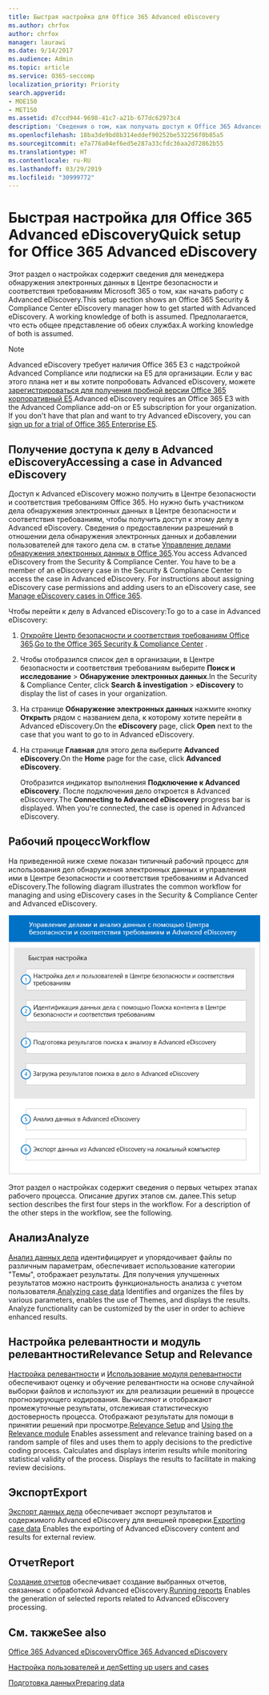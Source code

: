 ```yaml
---
title: Быстрая настройка для Office 365 Advanced eDiscovery
ms.author: chrfox
author: chrfox
manager: laurawi
ms.date: 9/14/2017
ms.audience: Admin
ms.topic: article
ms.service: O365-seccomp
localization_priority: Priority
search.appverid:
- MOE150
- MET150
ms.assetid: d7ccd944-9698-41c7-a21b-677dc62973c4
description: 'Сведения о том, как получать доступ к Office 365 Advanced eDiscovery из Центра безопасности и соответствия требованиям Office 365 и просматривать типичный рабочий процесс для использования Advanced eDiscovery.  '
ms.openlocfilehash: 18ba3de9bd8b314eddef90252be532256f0b85a5
ms.sourcegitcommit: e7a776a04ef6ed5e287a33cfdc36aa2d72862b55
ms.translationtype: HT
ms.contentlocale: ru-RU
ms.lasthandoff: 03/29/2019
ms.locfileid: "30999772"
---
```

# <a name="quick-setup-for-office-365-advanced-ediscovery"></a><span data-ttu-id="724ed-103">Быстрая настройка для Office 365 Advanced eDiscovery</span><span class="sxs-lookup"><span data-stu-id="724ed-103">Quick setup for Office 365 Advanced eDiscovery</span></span>

<span data-ttu-id="724ed-104">Этот раздел о настройках содержит сведения для менеджера обнаружения электронных данных в Центре безопасности и соответствия требованиям Microsoft 365 о том, как начать работу с Advanced eDiscovery.</span><span class="sxs-lookup"><span data-stu-id="724ed-104">This setup section shows an Office 365 Security &amp; Compliance Center eDiscovery manager how to get started with Advanced eDiscovery. A working knowledge of both is assumed.</span></span> <span data-ttu-id="724ed-105">Предполагается, что есть общее представление об обеих службах.</span><span class="sxs-lookup"><span data-stu-id="724ed-105">A working knowledge of both is assumed.</span></span>
  
> [!NOTE]
> <span data-ttu-id="724ed-p102">Advanced eDiscovery требует наличия Office 365 E3 с надстройкой Advanced Compliance или подписки на E5 для организации. Если у вас этого плана нет и вы хотите попробовать Advanced eDiscovery, можете [зарегистрироваться для получения пробной версии Office 365 корпоративный E5](https://go.microsoft.com/fwlink/p/?LinkID=698279).</span><span class="sxs-lookup"><span data-stu-id="724ed-p102">Advanced eDiscovery requires an Office 365 E3 with the Advanced Compliance add-on or E5 subscription for your organization. If you don't have that plan and want to try Advanced eDiscovery, you can [sign up for a trial of Office 365 Enterprise E5](https://go.microsoft.com/fwlink/p/?LinkID=698279).</span></span> 
  
## <a name="accessing-a-case-in-advanced-ediscovery"></a><span data-ttu-id="724ed-108">Получение доступа к делу в Advanced eDiscovery</span><span class="sxs-lookup"><span data-stu-id="724ed-108">Accessing a case in Advanced eDiscovery</span></span>

<span data-ttu-id="724ed-p103">Доступ к Advanced eDiscovery можно получить в Центре безопасности и соответствия требованиям Office 365. Но нужно быть участником дела обнаружения электронных данных в Центре безопасности и соответствия требованиям, чтобы получить доступ к этому делу в Advanced eDiscovery. Сведения о предоставлении разрешений в отношении дела обнаружения электронных данных и добавлении пользователей для такого дела см. в статье [Управление делами обнаружения электронных данных в Office 365](manage-ediscovery-cases.md).</span><span class="sxs-lookup"><span data-stu-id="724ed-p103">You access Advanced eDiscovery from the Security &amp; Compliance Center. You have to be a member of an eDiscovery case in the Security &amp; Compliance Center to access the case in Advanced eDiscovery. For instructions about assigning eDiscovery case permissions and adding users to an eDiscovery case, see [Manage eDiscovery cases in Office 365](manage-ediscovery-cases.md).</span></span> 
  
<span data-ttu-id="724ed-112">Чтобы перейти к делу в Advanced eDiscovery:</span><span class="sxs-lookup"><span data-stu-id="724ed-112">To go to a case in Advanced eDiscovery:</span></span> 
  
1. <span data-ttu-id="724ed-113">[Откройте Центр безопасности и соответствия требованиям Office 365](go-to-the-securitycompliance-center.md).</span><span class="sxs-lookup"><span data-stu-id="724ed-113">[Go to the Office 365 Security &amp; Compliance Center](go-to-the-securitycompliance-center.md) .</span></span> 
    
2. <span data-ttu-id="724ed-114">Чтобы отобразился список дел в организации, в Центре безопасности и соответствия требованиям выберите **Поиск и исследование** \> **Обнаружение электронных данных**.</span><span class="sxs-lookup"><span data-stu-id="724ed-114">In the Security &amp; Compliance Center, click **Search &amp; investigation** \> **eDiscovery** to display the list of cases in your organization.</span></span> 
    
3. <span data-ttu-id="724ed-115">На странице **Обнаружение электронных данных** нажмите кнопку **Открыть** рядом с названием дела, к которому хотите перейти в Advanced eDiscovery.</span><span class="sxs-lookup"><span data-stu-id="724ed-115">On the **eDiscovery** page, click **Open** next to the case that you want to go to in Advanced eDiscovery.</span></span> 
    
4. <span data-ttu-id="724ed-116">На странице **Главная** для этого дела выберите **Advanced eDiscovery**.</span><span class="sxs-lookup"><span data-stu-id="724ed-116">On the **Home** page for the case, click **Advanced eDiscovery**.</span></span>
    
    <span data-ttu-id="724ed-p104">Отобразится индикатор выполнения **Подключение к Advanced eDiscovery**. После подключения дело откроется в Advanced eDiscovery.</span><span class="sxs-lookup"><span data-stu-id="724ed-p104">The **Connecting to Advanced eDiscovery** progress bar is displayed. When you're connected, the case is opened in Advanced eDiscovery.</span></span> 
    
## <a name="workflow"></a><span data-ttu-id="724ed-119">Рабочий процесс</span><span class="sxs-lookup"><span data-stu-id="724ed-119">Workflow</span></span>

<span data-ttu-id="724ed-120">На приведенной ниже схеме показан типичный рабочий процесс для использования дел обнаружения электронных данных и управления ими в Центре безопасности и соответствия требованиям и Advanced eDiscovery.</span><span class="sxs-lookup"><span data-stu-id="724ed-120">The following diagram illustrates the common workflow for managing and using eDiscovery cases in the Security &amp; Compliance Center and Advanced eDiscovery.</span></span> 
  
![На схеме показан рабочий процесс Office 365 Advanced eDiscovery, состоящий из четырех этапов настройки (настройки пользователей и дел, определения данных дела, экспорта и обработки), а также этапов анализа и экспорта на локальный компьютер.](media/76589ccc-789d-4581-b3a8-98d339b05979.png)
  
<span data-ttu-id="724ed-p105">Этот раздел о настройках содержит сведения о первых четырех этапах рабочего процесса. Описание других этапов см. далее.</span><span class="sxs-lookup"><span data-stu-id="724ed-p105">This setup section describes the first four steps in the workflow. For a description of the other steps in the workflow, see the following.</span></span>
  
## <a name="analyze"></a><span data-ttu-id="724ed-124">Анализ</span><span class="sxs-lookup"><span data-stu-id="724ed-124">Analyze</span></span>

<span data-ttu-id="724ed-p106">[Анализ данных дела](analyze-case-data-with-advanced-ediscovery.md) идентифицирует и упорядочивает файлы по различным параметрам, обеспечивает использование категории "Темы", отображает результаты. Для получения улучшенных результатов можно настроить функциональность анализа с учетом пользователя.</span><span class="sxs-lookup"><span data-stu-id="724ed-p106">[Analyzing case data](analyze-case-data-with-advanced-ediscovery.md) Identifies and organizes the files by various parameters, enables the use of Themes, and displays the results. Analyze functionality can be customized by the user in order to achieve enhanced results.</span></span> 
  
## <a name="relevance-setup-and-relevance"></a><span data-ttu-id="724ed-127">Настройка релевантности и модуль релевантности</span><span class="sxs-lookup"><span data-stu-id="724ed-127">Relevance Setup and Relevance</span></span>

<span data-ttu-id="724ed-p107">[Настройка релевантности](manage-relevance-setup-in-advanced-ediscovery.md) и [Использование модуля релевантности](use-relevance-in-advanced-ediscovery.md) обеспечивают оценку и обучение релевантности на основе случайной выборки файлов и используют их для реализации решений в процессе прогнозирующего кодирования. Вычисляют и отображают промежуточные результаты, отслеживая статистическую достоверность процесса. Отображают результаты для помощи в принятии решений при просмотре.</span><span class="sxs-lookup"><span data-stu-id="724ed-p107">[Relevance Setup](manage-relevance-setup-in-advanced-ediscovery.md) and [Using the Relevance module](use-relevance-in-advanced-ediscovery.md) Enables assessment and relevance training based on a random sample of files and uses them to apply decisions to the predictive coding process. Calculates and displays interim results while monitoring statistical validity of the process. Displays the results to facilitate in making review decisions.</span></span> 
  
## <a name="export"></a><span data-ttu-id="724ed-131">Экспорт</span><span class="sxs-lookup"><span data-stu-id="724ed-131">Export</span></span>

<span data-ttu-id="724ed-132">[Экспорт данных дела](export-case-data-in-advanced-ediscovery.md) обеспечивает экспорт результатов и содержимого Advanced eDiscovery для внешней проверки.</span><span class="sxs-lookup"><span data-stu-id="724ed-132">[Exporting case data](export-case-data-in-advanced-ediscovery.md) Enables the exporting of Advanced eDiscovery content and results for external review.</span></span> 
  
## <a name="report"></a><span data-ttu-id="724ed-133">Отчет</span><span class="sxs-lookup"><span data-stu-id="724ed-133">Report</span></span>

<span data-ttu-id="724ed-134">[Создание отчетов](run-reports-in-advanced-ediscovery.md) обеспечивает создание выбранных отчетов, связанных с обработкой Advanced eDiscovery.</span><span class="sxs-lookup"><span data-stu-id="724ed-134">[Running reports](run-reports-in-advanced-ediscovery.md) Enables the generation of selected reports related to Advanced eDiscovery processing.</span></span> 
  
## <a name="see-also"></a><span data-ttu-id="724ed-135">См. также</span><span class="sxs-lookup"><span data-stu-id="724ed-135">See also</span></span>

[<span data-ttu-id="724ed-136">Office 365 Advanced eDiscovery</span><span class="sxs-lookup"><span data-stu-id="724ed-136">Office 365 Advanced eDiscovery</span></span>](office-365-advanced-ediscovery.md)
  
[<span data-ttu-id="724ed-137">Настройка пользователей и дел</span><span class="sxs-lookup"><span data-stu-id="724ed-137">Setting up users and cases</span></span>](set-up-users-and-cases-in-advanced-ediscovery.md)
  
[<span data-ttu-id="724ed-138">Подготовка данных</span><span class="sxs-lookup"><span data-stu-id="724ed-138">Preparing data</span></span>](prepare-data-for-advanced-ediscovery.md)


